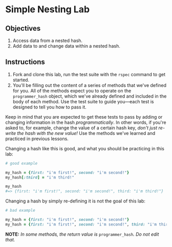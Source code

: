 # Simple Nesting Lab

## Objectives

1. Access data from a nested hash.
2. Add data to and change data within a nested hash.

## Instructions

1. Fork and clone this lab, run the test suite with the `rspec` command to get started. 
2. You'll be filling out the content of a series of methods that we've defined for you. All of the methods expect you to operate on the `programmer_hash` object, which we've already defined and included in the body of each method. Use the test suite to guide you—each test is designed to tell you how to pass it. 

Keep in mind that you are expected to get these tests to pass by adding or changing information in the hash *programmatically*. In other words, if you're asked to, for example, change the value of a certain hash key, *don't just re-write the hash with the new value!* Use the methods we've learned and practiced in previous lessons.

Changing a hash like this is good, and what you should be practicing in this lab: 

```ruby
# good example

my_hash = {first: "i'm first!", second: "i'm second!"}
my_hash[:third] = "i'm third!"

my_hash
#=> {first: "i'm first!", second: "i'm second!", third: "i'm third!"}
```

Changing a hash by simply re-defining it is not the goal of this lab: 

```ruby
# bad example

my_hash = {first: "i'm first!", second: "i'm second!"}
my_hash = {first: "i'm first!", second: "i'm second!", third: "i'm third!"}
```

**NOTE:** _In some methods, the return value is_ `programmer_hash`_.  Do not edit that._